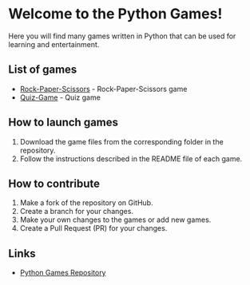 # Welcome to the Python Games!

Here you will find many games written in Python that can be used for learning and entertainment.

## List of games

* [Rock-Paper-Scissors](/Rock-Paper-Scissors/README.MD) - Rock-Paper-Scissors game
* [Quiz-Game](/Quiz-Game/README.MD) - Quiz game

## How to launch games

1. Download the game files from the corresponding folder in the repository.
2. Follow the instructions described in the README file of each game.

## How to contribute

1. Make a fork of the repository on GitHub.
2. Create a branch for your changes.
3. Make your own changes to the games or add new games.
4. Create a Pull Request (PR) for your changes.

## Links

* [Python Games Repository](https://github.com/jesewe/python-games )
